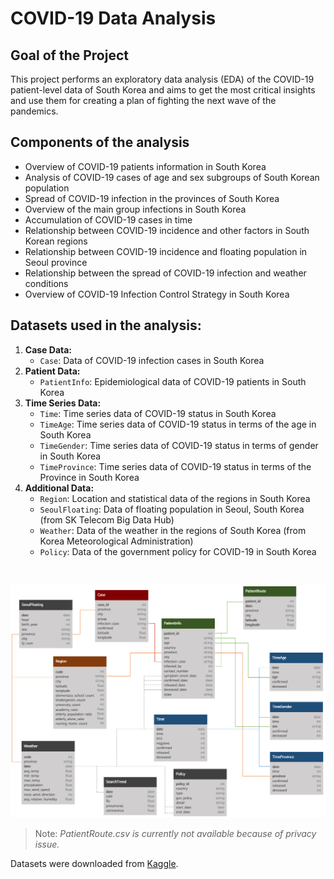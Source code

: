 # COVID-19 Data Analysis

## Goal of the Project

This project performs an exploratory data analysis (EDA) of the COVID-19 patient-level data of South Korea and aims to get the most critical insights and use them for creating a plan of fighting the next wave of the pandemics.

## Components of the analysis

- Overview of COVID-19 patients information in South Korea
- Analysis of COVID-19 cases of age and sex subgroups of South Korean population
- Spread of COVID-19 infection in the provinces of South Korea
- Overview of the main group infections in South Korea
- Accumulation of COVID-19 cases in time
- Relationship between COVID-19 incidence and other factors in South Korean regions
- Relationship between COVID-19 incidence and floating population in Seoul province
- Relationship between the spread of COVID-19 infection and weather conditions
- Overview of COVID-19 Infection Control Strategy in South Korea

## Datasets used in the analysis:

1) **Case Data:**
    - `Case`: Data of COVID-19 infection cases in South Korea
2) **Patient Data:**
    - `PatientInfo`: Epidemiological data of COVID-19 patients in South Korea
3) **Time Series Data:**
    - `Time`: Time series data of COVID-19 status in South Korea
    - `TimeAge`: Time series data of COVID-19 status in terms of the age in South Korea
    - `TimeGender`: Time series data of COVID-19 status in terms of gender in South Korea
    - `TimeProvince`: Time series data of COVID-19 status in terms of the Province in South Korea
4) **Additional Data:**
    - `Region`: Location and statistical data of the regions in South Korea
    - `SeoulFloating`: Data of floating population in Seoul, South Korea (from SK Telecom Big Data Hub)
    - `Weather`: Data of the weather in the regions of South Korea (from Korea Meteorological Administration)
    - `Policy`: Data of the government policy for COVID-19 in South Korea

<br>

![data-structure](data-structure.png)

> Note: *PatientRoute.csv is currently not available because of privacy issue.*

Datasets were downloaded from [Kaggle](https://www.kaggle.com/datasets/kimjihoo/coronavirusdataset).